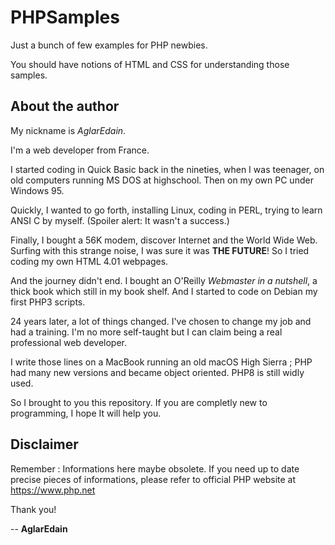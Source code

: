 # PHPSamples

Just a bunch of few examples for PHP newbies.

You should have notions of HTML and CSS for understanding those samples.

## About the author

My nickname is *AglarEdain*.

I'm a web developer from France.

I started coding in Quick Basic back in the nineties, when I was teenager, on old computers running MS DOS at highschool. Then on my own PC under Windows 95.

Quickly, I wanted to go forth, installing Linux, coding in PERL, trying to learn ANSI C by myself. (Spoiler alert: It wasn't a success.)

Finally, I bought a 56K modem, discover Internet and the World Wide Web. Surfing with this strange noise, I was sure it was **THE FUTURE**! So I tried coding my own HTML 4.01 webpages.

And the journey didn't end. I bought an O'Reilly *Webmaster in a nutshell*, a thick book which still in my book shelf. And I started to code on Debian my first PHP3 scripts.

24 years later, a lot of things changed. I've chosen to change my job and had a training. I'm no more self-taught but I can claim being a real professional web developer. 

I write those lines on a MacBook running an old macOS High Sierra ; PHP had many new versions and became object oriented. PHP8 is still widly used.

So I brought to you this repository. If you are completly new to programming, I hope It will help you.

## Disclaimer

Remember : Informations here maybe obsolete. If you need up to date precise pieces of informations, please refer to official PHP website at https://www.php.net

Thank you! 

-- **AglarEdain**